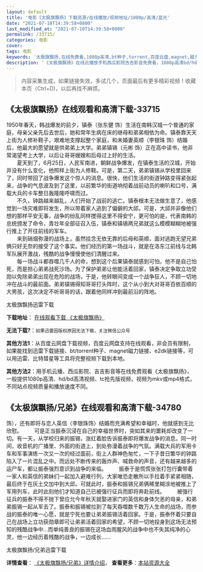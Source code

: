 ```yaml
---
layout: default
title: '电影《太极旗飘扬》下载资源/在线播放/视频地址/1080p/高清/蓝光'
date: "2021-07-10T14:39:58+0800"
last_modified_at: "2021-07-10T14:39:58+0800"
permalink: /33715/
categories: 电影
cover:
tags: 电影
keywords: '太极旗飘扬,在线免费看,1080p高清,bt种子,torrent,百度云盘,magnet,磁力链,迅雷下载资源'
description: '《太极旗飘扬》在线云播放手机西瓜影院吉吉影音免费看，1080p高清bd/hd未删减完整版和tc抢先枪版，mkv/mp4格式，附带bt/torrent种子、magnet/磁力链、百度云盘、网盘资源迅雷下载链接'
---
```


>内容采集生成，如果链接失效，多试几个，页面最后有更多精彩视频！收藏本页（Ctrl+D)，以后再找不麻烦。


## 《太极旗飘扬》在线观看和高清下载-33715

1950年春天，韩战爆发的前夕，镇泰（张东健 饰）生活在南韩汉城一个普通的家庭，母亲父亲先后去世后，她和常年生病在床的继母和弟弟相依为命。镇泰靠天天上街为人修补鞋子，艰难地支撑起整个家庭，和未婚妻英顺（李银珠 饰）结婚后，他最大的愿望就是供弟弟上大学。弟弟镇锡（元彬 饰）正在高中读书，他非常渴望考上大学，以后让哥哥嫂嫂和后母过上好的生活。<br />　　夏天到了，6月25日，人民军南进，朝鲜战争爆发，在镇泰生活的汉城，开始并没有什么变化，他照样上街为人修鞋。可是，第二天，弟弟镇锡从学校里回来了，同时带回了战争爆发这个惊人的消息。很快，他们生活的街道钟路变得紧张起来，战争的气息波及到了这里，以前繁华的街道响彻着战前动员的喇叭和口号，满载大兵的卡车整日轰隆隆呼啸而过。<br />　　不久，钟路越来越乱，人们开始了战前的逃亡。镇泰根本无法做生意了，他感觉到一场灾难即将发生，所以带着家人逃到了偏僻的大邱。可是，大邱并非像他们想的那样平安无事，战争的纷乱同样搅得这里不得安宁，更可怕的是，代表南韩的总统颁发了命令，青壮年全部征召入伍，镇泰和镇锡两兄弟就这么模模糊糊地被强行推上了开往前线的军车。<br />　　来到硝烟弥漫的战场上，虽然挂念无依无靠的后母和英顺，面对逃跑无望兄弟俩只好无奈的接受了这个事实。他们经历的第一场战斗，就是在洛东江前线与北韩军队展开激战，残酷的战争慢慢使他们清醒过来。<br />　　每一场战斗都吞噬几千人的命，想到这个后果镇泰就感到可怕，他不是自己怕死，而是担心弟弟战死沙场。为了保护弟弟让他能活着回家，镇泰决定争取立功受勋以免除弟弟出现在危险的战场，于是，他转眼间变成一个战争狂人，不顾一切地冲在战斗的最前面。弟弟镇锡得知哥哥打头阵时，这个从小到大对哥哥百依百顺的大男孩，这次决定不听哥哥的话，跟着他同样冲到最前沿的阵地。


太极旗飘扬迅雷下载

**下载地址**： [在线观看下载 《太极旗飘扬》](https://www.993dy.com//vod-detail-id-14270.html) 


**无法下载?**：`如果迅雷因版权原因无法下载，关注微信公众号 `

**其他方法1**：从百度云网盘下载视频，百度云网盘支持在线观看，非会员有限制，如果能找到迅雷下载链接、bt/torrent种子、magnet磁力链接、e2dk链接等，可以用迅雷、比特彗星等工具将完整视频下载到本地。

**其他方法2**：用手机云播、西瓜影院、吉吉影音等在线免费观看《太极旗飘扬》，一般提供1080p高清、hd/bd高清视频、tc抢先版视频，视频为mkv或mp4格式，不同站点视频质量和播放速度不同。


## 《太极旗飘扬/兄弟》在线观看和高清下载-34780

饰），还有即将与恋人英信〈李银珠饰〉结婚而充满希望和幸福时，他就感到无比欣慰。 　　可是正当振泰沉浸在自己的幸福世界时，突如其来的噩耗却改变了一切。有一天，从学校归来的振锡，涨红着脸告诉振泰即将爆发战争的消息。同一时间，收音机的广播里、外面的街道上，到处弥漫着战争的气氛。满载大兵的军用卡车和军事演练一次又一次的经过面前，街上人群神色匆忙，一下子昔日繁华的钟路陷入了一片混乱之中。而远处不断传来的轰炸声、喊救命的声音，还有越来越多的运尸车，都让振泰强烈意识到战争的来临。 　　振泰于是慌慌张张打包行囊带着一家人和英信的弟妹们一起加入避难行列，大家唯恐走散所以手拉着手紧紧相随，最后终于在灰土交加中到大邱。可就此时，振泰和振锡兄弟俩稀里糊涂地被推上了军用列车，此时此刻他们才知道自己已被强行征兵而即将奔赴前线。 　　被强行征兵的振泰不得不抛下曾应允今年秋天就娶进家门的英信和身体欠恙的母亲，和弟弟振锡一起从军去了。振泰和振锡被拉到了每天吞噬数千数万人生命的战场，而参战的振泰的唯一心愿，就是宁死也要让弟弟振锡活着回家。于是，振泰怀着只要自己在战场上立功获勋章即可让弟弟活着回家的希望，不顾一切地投身到这场无法预知的残酷战争中…而单纯善良的振锡在这场血雨腥风的战争中也不失其纯净的心灵，他一边经历着残酷的战争，一边成长……


太极旗飘扬/兄弟迅雷下载

**详情查看**： [《太极旗飘扬/兄弟》详情介绍](/movie/34780/)， **查看更多**：[本站资源大全](/movie/t/all/)

